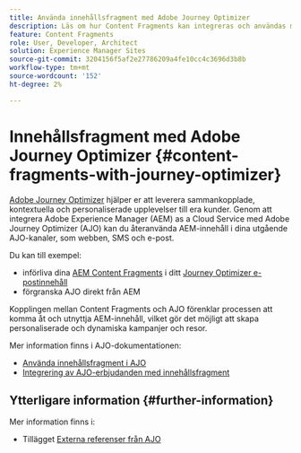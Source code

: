 ```yaml
---
title: Använda innehållsfragment med Adobe Journey Optimizer
description: Läs om hur Content Fragments kan integreras och användas med Adobe Journey Optimizer.
feature: Content Fragments
role: User, Developer, Architect
solution: Experience Manager Sites
source-git-commit: 3204156f5af2e27786209a4fe10cc4c3696d3b8b
workflow-type: tm+mt
source-wordcount: '152'
ht-degree: 2%

---
```



# Innehållsfragment med Adobe Journey Optimizer {#content-fragments-with-journey-optimizer}

[Adobe Journey Optimizer](https://experienceleague.adobe.com/en/docs/journey-optimizer/using/get-started/get-started) hjälper er att leverera sammankopplade, kontextuella och personaliserade upplevelser till era kunder. Genom att integrera Adobe Experience Manager (AEM) as a Cloud Service med Adobe Journey Optimizer (AJO) kan du återanvända AEM-innehåll i dina utgående AJO-kanaler, som webben, SMS och e-post.

Du kan till exempel:

* införliva dina [AEM Content Fragments](/help/sites-cloud/administering/content-fragments/overview.md) i ditt [Journey Optimizer e-postinnehåll](https://experienceleague.adobe.com/en/docs/journey-optimizer/using/channels/email/get-started-email)
* förgranska AJO direkt från AEM

Kopplingen mellan Content Fragments och AJO förenklar processen att komma åt och utnyttja AEM-innehåll, vilket gör det möjligt att skapa personaliserade och dynamiska kampanjer och resor.

Mer information finns i AJO-dokumentationen:

* [Använda innehållsfragment i AJO](https://experienceleague.adobe.com/docs/journey-optimizer/using/integrations/aem-fragments.html#integrations)
* [Integrering av AJO-erbjudanden med innehållsfragment](https://experienceleague.adobe.com/en/docs/journey-optimizer/using/decisioning/offer-decisioning/managing-offers-in-the-offer-library/configure-offers/add-representations#urls)

## Ytterligare information {#further-information}

Mer information finns i:

* Tillägget [Externa referenser från AJO](/help/sites-cloud/administering/content-fragments/extension-content-fragment-ajo-external-references.md)

<!-- Original draft text - relocated to the AJO doc set -->
<!--
## Configure AEM {#configure-aem}

For integration, and preparation for use, several steps need to be completed in AEM:

* [Create the AEM tag for AJO synchronization](#create-the-aem-tag-for-AJO-synchronization)
* [Create a Content Fragment Model](#create-a-content-fragment-model)

>[!IMPORTANT]
>
>You must also [configure AJO](https://experienceleague.adobe.com/en/docs/journey-optimizer/using/integrations/aem-fragments).

### Create the AEM tag for AJO synchronization {#create-the-aem-tag-for-AJO-synchronization}

For synchronization, the integration of AEM and AJO uses [tags defined in AEM](/help/sites-cloud/administering/tags.md). The tag must:

* Have the specific format: ajo-enabled:{AJO-OrgId}/{AJO-SandboxName}
  * Be in the namespace: ajo-enable
  * Include the AJO organization name
  * Include the AJO sandbox name

For example: AJO Enabled: MyOrganization-AJO / MySandbox

To [create the tag](/help/sites-cloud/administering/tags.md#creating-new-tags):

1. [Create the namespace (if necessary)](/help/sites-cloud/administering/tags.md#creating-namespaces).
1. [Create the tag](/help/sites-cloud/administering/tags.md#creating-tags).
1. [Publish the tag](/help/sites-cloud/administering/tags.md#publishing-tags).

### Create a Content Fragment Model {#create-a-content-fragment-model}

[Content Fragment Models](/help/sites-cloud/administering/content-fragments/managing-content-fragment-models.md) define the structure of your Content Fragment.

After creating your model, you must assign the [tag used for synchronization](#create-the-aem-tag-for-AJO-synchronization) to [your model](/help/sites-cloud/administering/content-fragments/managing-content-fragment-models.md#model-properties)

## Create and Publish your Content Fragment {#create-and-publish-your-content-fragment}

### Create your Content Fragment {#create-your-content-fragment}

[Create your Content Fragment](/help/sites-cloud/administering/content-fragments/managing.md#creating-a-content-fragment). You must select the **Auto Tag** option to automatically inherit all tags that you applied to the model (in particular, the [tag used for synchronization](#create-the-aem-tag-for-AJO-synchronization)).

### Author content for your Content Fragment {#author-content-for-your-content-fragment}

[Edit your Content Fragment](/help/sites-cloud/administering/content-fragments/managing.md#editing-the-content-of-your-fragment) to [author the content](/help/sites-cloud/administering/content-fragments/authoring.md) needed.

### Publish your Content Fragment

If required, [publish your Content Fragment](/help/sites-cloud/administering/content-fragments/managing.md#publishing) to make it available to AJO.

## Use your Content Fragment in Journey Optimizer {#use-your-content-fragment-in-journey-optimizer}

You can now [use your fragment in AJO](https://experienceleague.adobe.com/en/docs/journey-optimizer/using/integrations/aem-fragments).

## Preview AJO experiences from AEM {#preview-ajo-experiences-from-aem}

To preview AJO experiences from AEM, you need to enable the UI extension:

* AJO External References 

The AJO External References extension functions by fetching references to Content Fragment from all AJO organizations and sandboxes associated with the AJO-enabled tags. The extension then shows details, dependent on whether the reference is a Campaign, a Journey or a Template.

>[!NOTE]
>
>For details on how to enable the extension, please see the document [Extension Manager in AEM Experience Manager.](https://developer.adobe.com/uix/docs/extension-manager/)

To use the extension:

1. Open the [Content Fragments Console](/help/sites-cloud/administering/content-fragments/overview.md#content-fragments-console).

1. Navigate to your Content Fragment - the fragment that was created and used across various AJO channels.

1. Open your Content Fragment in the [editor](/help/sites-cloud/administering/content-fragments/managing.md#editing-the-content-of-your-fragment).

1. The AJO External References extension is available as a tab in the right panel. Select the tab to open the extension:

   ![AJO External References extension](/help/sites-cloud/administering/content-fragments/assets/cf-ajo-fragment-external-references-extension.png)

   Once a reference type is selected the extension displays the corresponding external references as a table with the columns: 

   * **Name**: the name of the reference where the Content fragment is used
   * **Preview** select this link to start the preview
   * **Status**: the status of the reference

1. You can select the **Reference Type** from the drop-down to switch between three reference types: 

   * **Campaign**
     * Displays a list of all Campaigns with links to the current Content Fragment. 
     * You can then [preview a selected Campaign](#preview-ajo-campaigns)
     * Default
   * **Journey**
     * Displays the latest Journey. 
     * You can then select and [preview a selected Journey](#preview-ajo-journeys).
   * **Template** 
     * Displays Templates related to the Content Fragment.
     * You can then select and [preview a selected Template](#preview-ajo-templates).

### Preview AJO Campaigns {#preview-ajo-campaigns}

For full information see:

* [Get started with AJO Campaigns](https://experienceleague.adobe.com/en/docs/journey-optimizer/using/campaigns/get-started-with-campaigns)
* [Preview and test your content](https://experienceleague.adobe.com/en/docs/journey-optimizer/using/test/preview-test/preview-test)

### Preview AJO Journeys {#preview-ajo-journeys}

For full information see:

* [Get started with AJO Journeys](https://experienceleague.adobe.com/en/docs/journey-optimizer/using/orchestrate-journeys/journey).
* [Preview and test your content](https://experienceleague.adobe.com/en/docs/journey-optimizer/using/test/preview-test/preview-test)

### Preview AJO Template {#preview-ajo-templates}

For full information see:

* [Get started with AJO Content Templates](https://experienceleague.adobe.com/en/docs/journey-optimizer/using/content-management/content-templates/content-templates).
* [Preview and test your content](https://experienceleague.adobe.com/en/docs/journey-optimizer/using/test/preview-test/preview-test)

## Limitations {#limitations}

Be aware that:

* Variations created by you are not considered. Only **Main** is used. 
* Any Content Fragment that appears in AJO from a connected AEM instance is considered approved and ready for use. There is currently no concept of [Content Fragment status](/help/sites-cloud/administering/content-fragments/managing.md#statuses-content-fragments) enforced within AJO.
-->
